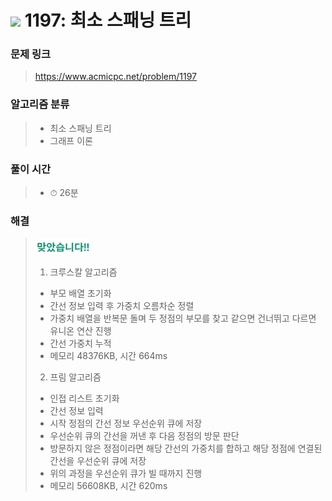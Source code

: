 # <img src="https://static.solved.ac/tier_small/12.svg" width=30> 1197: 최소 스패닝 트리 

### 문제 링크
> https://www.acmicpc.net/problem/1197

### 알고리즘 분류
>- 최소 스패닝 트리
>- 그래프 이론

### 풀이 시간
>- ⏱ 26분

### 해결
> ![good](../../../Img/good.png)
>1. 크루스칼 알고리즘
>   - 부모 배열 초기화
>   - 간선 정보 입력 후 가중치 오름차순 정렬
>   - 가중치 배열을 반복문 돌며 두 정점의 부모를 찾고 같으면 건너뛰고 다르면 유니온 연산 진행
>   - 간선 가중치 누적
>   - 메모리 48376KB, 시간 664ms
>2. 프림 알고리즘
>   - 인접 리스트 초기화
>   - 간선 정보 입력
>   - 시작 정점의 간선 정보 우선순위 큐에 저장
>   - 우선순위 큐의 간선을 꺼낸 후 다음 정점의 방문 판단
>   - 방문하지 않은 정점이라면 해당 간선의 가중치를 합하고 해당 정점에 연결된 간선을 우선순위 큐에 저장
>   - 위의 과정을 우선순위 큐가 빌 때까지 진행
>   - 메모리 56608KB, 시간 620ms
